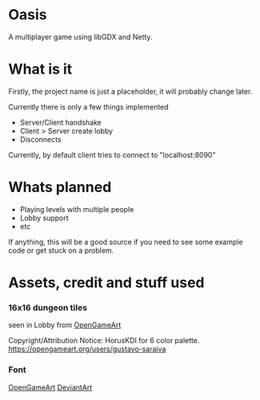 # Oasis
A multiplayer game using libGDX and Netty.

# What is it
Firstly, the project name is just a placeholder, it will probably change later.

Currently there is only a few things implemented
  - Server/Client handshake
  - Client > Server create lobby
  - Disconnects
  
Currently, by default client tries to connect to "localhost:8090"
  
# Whats planned
  - Playing levels with multiple people
  - Lobby support
  - etc

If anything, this will be a good source if you need to see some example code or get stuck on a problem.

# Assets, credit and stuff used
### 16x16 dungeon tiles 
seen in Lobby from [OpenGameArt](https://opengameart.org/content/dungeon-tileset-16x16-in-6-color)

Copyright/Attribution Notice: 
HorusKDI for 6 color palette.
https://opengameart.org/users/gustavo-saraiva

### Font
[OpenGameArt](https://opengameart.org/content/pixel-fonts-by-pix3m)
[DeviantArt](http://pix3m.deviantart.com/art/Bitmap-font-Alagard-381110713)

